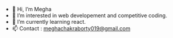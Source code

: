 - 👋 Hi, I’m Megha
- 👀 I’m interested in web developement and competitive coding.
- 🌱 I’m currently learning react.
- 📫 Contact : meghachakraborty019@gmail.com
 <!--- 💞️ I’m looking to collaborate on ...-->

<!---
meghaa19/meghaa19 is a ✨ special ✨ repository because its `README.md` (this file) appears on your GitHub profile.
You can click the Preview link to take a look at your changes.
--->

